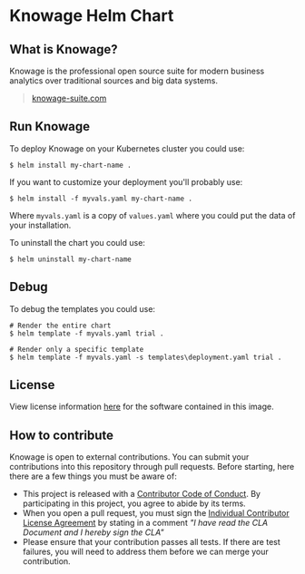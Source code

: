 # Knowage Helm Chart

## What is Knowage?

Knowage is the professional open source suite for modern business analytics over traditional sources and big data systems.

> [knowage-suite.com](https://www.knowage-suite.com)

## Run Knowage

To deploy Knowage on your Kubernetes cluster you could use:

```console
$ helm install my-chart-name .
```

If you want to customize your deployment you'll probably use:

```console
$ helm install -f myvals.yaml my-chart-name .
```

Where ```myvals.yaml``` is a copy of ```values.yaml``` where you could put the data of your installation.

To uninstall the chart you could use:

```console
$ helm uninstall my-chart-name
```

## Debug

To debug the templates you could use:

```console
# Render the entire chart
$ helm template -f myvals.yaml trial . 

# Render only a specific template
$ helm template -f myvals.yaml -s templates\deployment.yaml trial .
```

## License

View license information [here](https://github.com/KnowageLabs/Knowage-Server/) for the software contained in this image.

## How to contribute

Knowage is open to external contributions. You can submit your contributions into this repository through pull requests.
Before starting, here there are a few things you must be aware of: 

-   This project is released with a [Contributor Code of Conduct](./CODE_OF_CONDUCT.md). By participating in this
    project, you agree to abide by its terms.
-   When you open a pull request, you must sign the
    [Individual Contributor License Agreement](./CLA.md) by stating in a comment 
	_"I have read the CLA Document and I hereby sign the CLA"_
-   Please ensure that your contribution passes all tests. If there are test failures, you will need to address them
    before we can merge your contribution.



